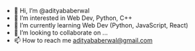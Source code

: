 - 👋 Hi, I’m @adityababerwal
- 👀 I’m interested in Web Dev, Python, C++
- 🌱 I’m currently learning Web Dev (Python, JavaScript, React)
- 💞️ I’m looking to collaborate on ...
- 📫 How to reach me adityababerwal@gmail.com

<!---
adityababerwal/adityababerwal is a ✨ special ✨ repository because its `README.md` (this file) appears on your GitHub profile.
You can click the Preview link to take a look at your changes.
--->
